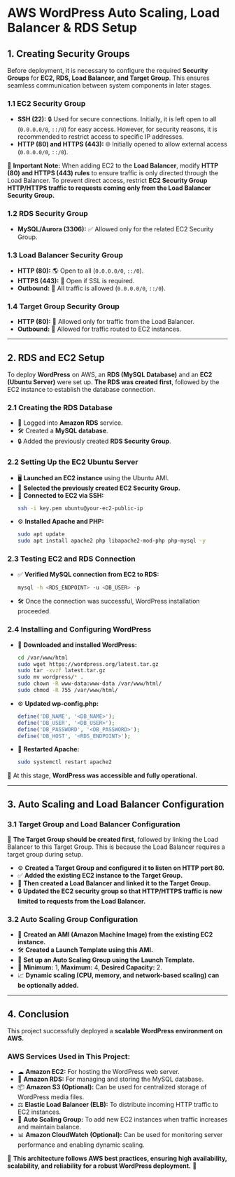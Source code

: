 # AWS WordPress Auto Scaling, Load Balancer & RDS Setup

## 1. Creating Security Groups

Before deployment, it is necessary to configure the required **Security Groups** for **EC2, RDS, Load Balancer, and Target Group**. This ensures seamless communication between system components in later stages.

### 1.1 EC2 Security Group

- **SSH (22):** 🔒 Used for secure connections. Initially, it is left open to all (`0.0.0.0/0`, `::/0`) for easy access. However, for security reasons, it is recommended to restrict access to specific IP addresses.
- **HTTP (80) and HTTPS (443):** 🌐 Initially opened to allow external access (`0.0.0.0/0`, `::/0`).

👜 **Important Note:** When adding EC2 to the **Load Balancer**, modify **HTTP (80) and HTTPS (443) rules** to ensure traffic is only directed through the Load Balancer. To prevent direct access, restrict **EC2 Security Group HTTP/HTTPS traffic to requests coming only from the Load Balancer Security Group.**

### 1.2 RDS Security Group

- **MySQL/Aurora (3306):** ✅ Allowed only for the related EC2 Security Group.

### 1.3 Load Balancer Security Group

- **HTTP (80):** 🌎 Open to all (`0.0.0.0/0`, `::/0`).
- **HTTPS (443):** 🔐 Open if SSL is required.
- **Outbound:** 🚀 All traffic is allowed (`0.0.0.0/0`, `::/0`).

### 1.4 Target Group Security Group

- **HTTP (80):** 📡 Allowed only for traffic from the Load Balancer.
- **Outbound:** 🔄 Allowed for traffic routed to EC2 instances.

---

## 2. RDS and EC2 Setup

To deploy **WordPress** on AWS, an **RDS (MySQL Database)** and an **EC2 (Ubuntu Server)** were set up. **The RDS was created first**, followed by the EC2 instance to establish the database connection.

### 2.1 Creating the RDS Database

- 🔹 Logged into **Amazon RDS** service.
- 🛠 Created a **MySQL database**.
- 🔒 Added the previously created **RDS Security Group**.

### 2.2 Setting Up the EC2 Ubuntu Server

- 🖥 **Launched an EC2 instance** using the Ubuntu AMI.
- 🔑 **Selected the previously created EC2 Security Group.**
- 📡 **Connected to EC2 via SSH:**
  ```bash
  ssh -i key.pem ubuntu@your-ec2-public-ip
  ```
- ⚙ **Installed Apache and PHP:**
  ```bash
  sudo apt update
  sudo apt install apache2 php libapache2-mod-php php-mysql -y
  ```

### 2.3 Testing EC2 and RDS Connection

- ✅ **Verified MySQL connection from EC2 to RDS:**
  ```bash
  mysql -h <RDS_ENDPOINT> -u <DB_USER> -p
  ```
- 🛠 Once the connection was successful, WordPress installation proceeded.

### 2.4 Installing and Configuring WordPress

- 👅 **Downloaded and installed WordPress:**
  ```bash
  cd /var/www/html
  sudo wget https://wordpress.org/latest.tar.gz
  sudo tar -xvzf latest.tar.gz
  sudo mv wordpress/* .
  sudo chown -R www-data:www-data /var/www/html/
  sudo chmod -R 755 /var/www/html/
  ```
- ⚙ **Updated wp-config.php:**
  ```php
  define('DB_NAME', '<DB_NAME>');
  define('DB_USER', '<DB_USER>');
  define('DB_PASSWORD', '<DB_PASSWORD>');
  define('DB_HOST', '<RDS_ENDPOINT>');
  ```
- 🔄 **Restarted Apache:**
  ```bash
  sudo systemctl restart apache2
  ```

🚀 At this stage, **WordPress was accessible and fully operational.**

---

## 3. Auto Scaling and Load Balancer Configuration

### 3.1 Target Group and Load Balancer Configuration
📌 **The Target Group should be created first**, followed by linking the Load Balancer to this Target Group. This is because the Load Balancer requires a target group during setup.

- ⚙ **Created a Target Group and configured it to listen on HTTP port 80.**
- ✅ **Added the existing EC2 instance to the Target Group.**
- 🏰 **Then created a Load Balancer and linked it to the Target Group.**
- 🔒 **Updated the EC2 security group so that HTTP/HTTPS traffic is now limited to requests from the Load Balancer.**

### 3.2 Auto Scaling Group Configuration

- 🏰 **Created an AMI (Amazon Machine Image) from the existing EC2 instance.**
- 🛠 **Created a Launch Template using this AMI.**
- 🚀 **Set up an Auto Scaling Group using the Launch Template.**
- 👕 **Minimum:** 1, **Maximum:** 4, **Desired Capacity:** 2.
- 📈 **Dynamic scaling (CPU, memory, and network-based scaling) can be optionally added.**

---

## 4. Conclusion

This project successfully deployed a **scalable WordPress environment on AWS.**

### **AWS Services Used in This Project:**
- ☁ **Amazon EC2:** For hosting the WordPress web server.
- 📄 **Amazon RDS:** For managing and storing the MySQL database.
- 📦 **Amazon S3 (Optional):** Can be used for centralized storage of WordPress media files.
- ⚖ **Elastic Load Balancer (ELB):** To distribute incoming HTTP traffic to EC2 instances.
- 🔄 **Auto Scaling Group:** To add new EC2 instances when traffic increases and maintain balance.
- 📊 **Amazon CloudWatch (Optional):** Can be used for monitoring server performance and enabling dynamic scaling.

👜 **This architecture follows AWS best practices, ensuring high availability, scalability, and reliability for a robust WordPress deployment.** 🚀


